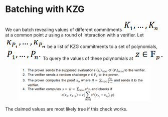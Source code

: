 # Batching with KZG

We can batch revealing values of different commitments <img src="../../.gitbook/assets/image (23).png" alt="" data-size="line"> at a common point 𝑧 using a round of interaction with a verifier. Let <img src="../../.gitbook/assets/image (21).png" alt="" data-size="line"> be a list of KZG commitments to a set of polynomials, <img src="../../.gitbook/assets/image (3).png" alt="" data-size="line"> To query the values of these polynomials at <img src="../../.gitbook/assets/image (43).png" alt="" data-size="line">

<figure><img src="../../.gitbook/assets/image (12).png" alt=""><figcaption></figcaption></figure>

The claimed values are most likely true if this check works.
